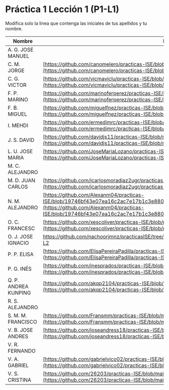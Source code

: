 # Práctica 1 Lección 1 (P1-L1)

Modifica solo la línea que contenga las iniciales de tus apellidos y tu nombre.

| Nombre       | Enlace                                                                   |
| --------------- | ---------------------------------------------------------- |
| A. G. JOSE MANUEL | <!--enlace-->                                                           |
| C. M. JORGE | [https://github.com/canomelero/practicas-ISE/blob/main/P1-L1-resultados.md](https://github.com/canomelero/practicas-ISE/blob/main/P1-L1-resultados.md)                                                          |
| C. G. VICTOR | [https://github.com/vicmaviclu/practicas-ISE/blob/main/P1-L1-resultados.md](https://github.com/vicmaviclu/practicas-ISE/blob/main/P1-L1-resultados.md)                                                           |
| F. P. MARINO | [https://github.com/marinoferperez/practicas-ISE/blob/main/P1-L1-resultados.md](https://github.com/marinoferperez/practicas-ISE/blob/main/P1-L1-resultados.md) |
| F. B. MIGUEL | [https://github.com/miguelfnez/practicas-ISE/blob/main/P1-L1-resultado.md](https://github.com/miguelfnez/practicas-ISE/blob/main/P1-L1-resultado.md) |
| I. MEHDI | [https://github.com/ermedimrc/practicas-ISE/blob/main/P1-L1.md](https://github.com/ermedimrc/practicas-ISE/blob/main/P1-L1.md)     |
| J. S. DAVID | [https://github.com/davidjs11/practicas-ISE/blob/main/P1-L1-resultados.md](https://github.com/davidjs11/practicas-ISE/blob/main/P1-L1-resultados.md)
| L. U. JOSE MARIA | [https://github.com/JoseMariaLozano/practicas-ISE/blob/main/P1-L1.png](https://github.com/JoseMariaLozano/practicas-ISE/blob/main/P1-L1.png)                                                           |
| M. C. ALEJANDRO | <!--enlace-->                                                           |
| M. D. JUAN CARLOS | [https://github.com/jcarlosmoradiaz2ugr/practicas-ISE/blob/main/P1-L1.md](https://github.com/jcarlosmoradiaz2ugr/practicas-ISE/blob/main/P1-L1.md)|
| N. M. ALEJANDRO | [https://github.com/Alexanm04/practicas-ISE/blob/19746bf43e07ea16c2ac7e17b1c3e880d84a95c6/P1-L1-resultados.md](https://github.com/Alexanm04/practicas-ISE/blob/19746bf43e07ea16c2ac7e17b1c3e880d84a95c6/P1-L1-resultados.md)                                                           |
| O. C. FRANCESC | [https://github.com/xescoliver/practicas-ISE/blob/main/P1-L1.md](https://github.com/xescoliver/practicas-ISE/blob/main/P1-L1.md) |
| O. J. JOSE IGNACIO | https://github.com/nachoorjmnz/practicasISE/tree/540648713339b4fd15c22750d8cbbfa53dbd8c87/P1-L2                                                          |
| P. P. ELISA | [https://github.com/ElisaPereiraPadilla/practicas-ISE/blob/main/P1-L1.md] (https://github.com/ElisaPereiraPadilla/practicas-ISE/blob/main/P1-L1.md)                                                         |
| P. G. INÉS | [https://github.com/inesprados/practicas-ISE/blob/main/P1-L1-resultados.md](https://github.com/inesprados/practicas-ISE/blob/main/P1-L1-resultados.md)  |                                                   
| Q. P. ANDREA KUNPING | [https://github.com/akqp2104/practicas-ISE/blob/main/P1-L1-resultados.md](https://github.com/akqp2104/practicas-ISE/blob/main/P1-L1-resultados.md) |
| R. S. ALEJANDRO | <!--enlace-->                                                           |
| S. M. M. FRANCISCO | [https://github.com/Fransmm/practicas-ISE/blob/main/P1-L1-resultados.md](https://github.com/Fransmm/practicas-ISE/blob/main/P1-L1-resultados.md)                                                           |
| V. B. JOSE ANDRES | [https://github.com/joseandress18/practicas-ISE/blob/main/P1-L1-resultados.md](https://github.com/joseandress18/practicas-ISE/blob/main/P1-L1-resultados.md)                                                           |
| V. R. FERNANDO | <!--enlace-->                                                           |
| V. A. GABRIEL | [https://github.com/gabrielvico02/practicas-ISE/blob/main/P1-L1-resultados.md](https://github.com/gabrielvico02/practicas-ISE/blob/main/P1-L1-resultados.md)                                                           |
| V. S. CRISTINA |[https://github.com/26203/practicas-ISE/blob/main/P1-L1-resultados.md](https://github.com/26203/practicas-ISE/blob/main/P1-L1-resultados.md)|
